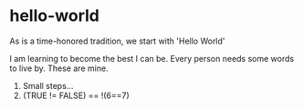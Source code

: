 # hello-world
As is a time-honored tradition, we start with 'Hello World'

I am learning to become the best I can be. Every person needs some words to live by. These are mine.

1. Small steps...
2. (TRUE != FALSE) == !(6==7)

